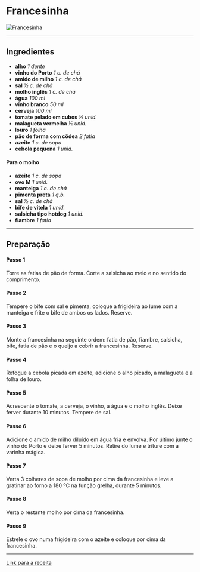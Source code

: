 # Francesinha

![Francesinha](https://www.pingodoce.pt/wp-content/uploads/2017/09/francesinha.jpg)

---

## Ingredientes
- **alho**
*1 dente*
- **vinho do Porto**
*1 c. de chá*
- **amido de milho**
*1 c. de chá*
- **sal**
*½ c. de chá*
- **molho inglês**
*1 c. de chá*
- **água**
*100 ml*
- **vinho branco**
*50 ml*
- **cerveja**
*100 ml*
- **tomate pelado em cubos**
*½ unid.*
- **malagueta vermelha**
*½ unid.*
- **louro**
*1 folha*
- **pão de forma com côdea**
*2 fatia*
- **azeite**
*1 c. de sopa* 
- **cebola pequena**
*1 unid.*

#### Para o molho

- **azeite**
*1 c. de sopa*
- **ovo M**
*1 unid.*
- **manteiga**
*1 c. de chá*
- **pimenta preta**
*1 q.b.*
- **sal**
*½ c. de chá*
- **bife de vitela**
*1 unid.*
- **salsicha tipo hotdog**
*1 unid.*
- **fiambre**
*1 fatia*

---

## Preparação

#### Passo 1
Torre as fatias de pão de forma. Corte a salsicha ao meio e no sentido do comprimento.

#### Passo 2
Tempere o bife com sal e pimenta, coloque a frigideira ao lume com a manteiga e frite o bife de ambos os lados. Reserve.

#### Passo 3
Monte a francesinha na seguinte ordem: fatia de pão, fiambre, salsicha, bife, fatia de pão e o queijo a cobrir a francesinha. Reserve.

#### Passo 4
Refogue a cebola picada em azeite, adicione o alho picado, a malagueta e a folha de louro.

#### Passo 5
Acrescente o tomate, a cerveja, o vinho, a água e o molho inglês. Deixe ferver durante 10 minutos. Tempere de sal.

#### Passo 6
Adicione o amido de milho diluído em água fria e envolva. Por último junte o vinho do Porto e deixe ferver 5 minutos. Retire do lume e triture com a varinha mágica.

#### Passo 7
Verta 3 colheres de sopa de molho por cima da francesinha e leve a gratinar ao forno a 180 ºC na função grelha, durante 5 minutos.

#### Passo 8
Verta o restante molho por cima da francesinha.

#### Passo 9
Estrele o ovo numa frigideira com o azeite e coloque por cima da francesinha.

---

[Link para a receita](https://www.pingodoce.pt/receitas/francesinha/)
